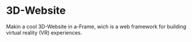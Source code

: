 # 3D-Website
Makin a cool 3D-Website in a-Frame, wich is a web framework for building virtual reality (VR) experiences.
